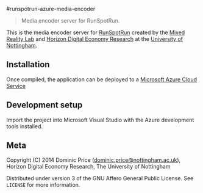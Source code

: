 #runspotrun-azure-media-encoder
> Media encoder server for RunSpotRun.

This is the media encoder server for [RunSpotRun](http://www.runspotrun.co.uk/)
created by the [Mixed Reality Lab](http://www.mrl.nott.ac.uk) and 
[Horizon Digital Economy Research](http://www.horizon.ac.uk) at the 
[University of Nottingham](http://www.nottingham.ac.uk).

## Installation

Once compiled, the application can be deployed to a [Microsoft Azure Cloud Service](https://azure.microsoft.com)

## Development setup

Import the project into Microsoft Visual Studio with the Azure development tools installed.

## Meta

Copyright (C) 2014 Dominic Price (dominic.price@nottingham.ac.uk),  
Horizon Digital Economy Research, The University of Nottingham

Distributed under version 3 of the GNU Affero General Public License. See ``LICENSE`` for more information.
